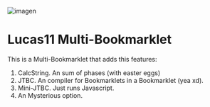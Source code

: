 ![imagen](https://github.com/user-attachments/assets/b40a0563-84f2-433c-9ae5-624f9675c634)

# Lucas11 Multi-Bookmarklet
This is a Multi-Bookmarklet that adds this features:
1. CalcString. An sum of phases (with easter eggs)
2. JTBC. An compiler for Bookmarklets in a Bookmarklet (yea xd).
3. Mini-JTBC. Just runs Javascript.
4. An Mysterious option.
